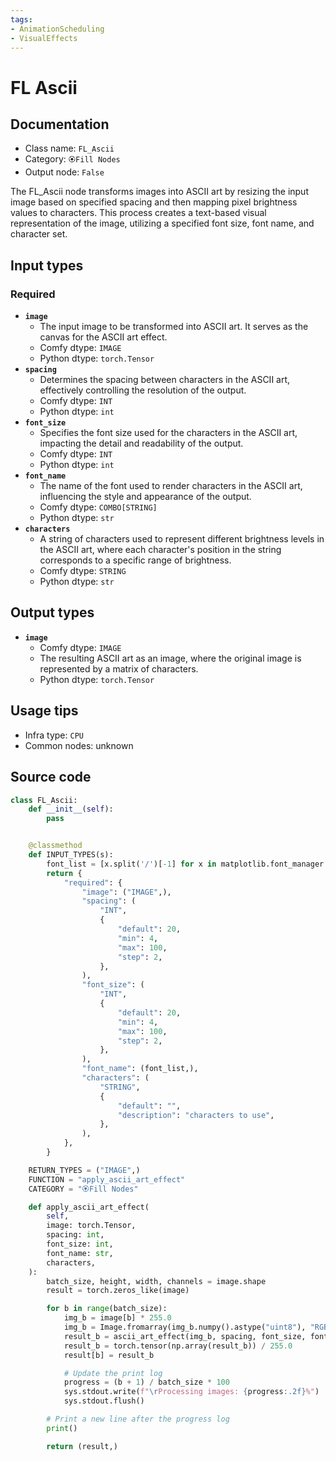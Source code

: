 ```yaml
---
tags:
- AnimationScheduling
- VisualEffects
---
```


# FL Ascii
## Documentation
- Class name: `FL_Ascii`
- Category: `🏵️Fill Nodes`
- Output node: `False`

The FL_Ascii node transforms images into ASCII art by resizing the input image based on specified spacing and then mapping pixel brightness values to characters. This process creates a text-based visual representation of the image, utilizing a specified font size, font name, and character set.
## Input types
### Required
- **`image`**
    - The input image to be transformed into ASCII art. It serves as the canvas for the ASCII art effect.
    - Comfy dtype: `IMAGE`
    - Python dtype: `torch.Tensor`
- **`spacing`**
    - Determines the spacing between characters in the ASCII art, effectively controlling the resolution of the output.
    - Comfy dtype: `INT`
    - Python dtype: `int`
- **`font_size`**
    - Specifies the font size used for the characters in the ASCII art, impacting the detail and readability of the output.
    - Comfy dtype: `INT`
    - Python dtype: `int`
- **`font_name`**
    - The name of the font used to render characters in the ASCII art, influencing the style and appearance of the output.
    - Comfy dtype: `COMBO[STRING]`
    - Python dtype: `str`
- **`characters`**
    - A string of characters used to represent different brightness levels in the ASCII art, where each character's position in the string corresponds to a specific range of brightness.
    - Comfy dtype: `STRING`
    - Python dtype: `str`
## Output types
- **`image`**
    - Comfy dtype: `IMAGE`
    - The resulting ASCII art as an image, where the original image is represented by a matrix of characters.
    - Python dtype: `torch.Tensor`
## Usage tips
- Infra type: `CPU`
- Common nodes: unknown


## Source code
```python
class FL_Ascii:
    def __init__(self):
        pass


    @classmethod
    def INPUT_TYPES(s):
        font_list = [x.split('/')[-1] for x in matplotlib.font_manager.findSystemFonts(fontpaths=None, fontext="ttf" )]
        return {
            "required": {
                "image": ("IMAGE",),
                "spacing": (
                    "INT",
                    {
                        "default": 20,
                        "min": 4,
                        "max": 100,
                        "step": 2,
                    },
                ),
                "font_size": (
                    "INT",
                    {
                        "default": 20,
                        "min": 4,
                        "max": 100,
                        "step": 2,
                    },
                ),
                "font_name": (font_list,),
                "characters": (
                    "STRING",
                    {
                        "default": "",
                        "description": "characters to use",
                    },
                ),
            },
        }

    RETURN_TYPES = ("IMAGE",)
    FUNCTION = "apply_ascii_art_effect"
    CATEGORY = "🏵️Fill Nodes"

    def apply_ascii_art_effect(
        self,
        image: torch.Tensor,
        spacing: int,
        font_size: int,
        font_name: str,
        characters,
    ):
        batch_size, height, width, channels = image.shape
        result = torch.zeros_like(image)

        for b in range(batch_size):
            img_b = image[b] * 255.0
            img_b = Image.fromarray(img_b.numpy().astype("uint8"), "RGB")
            result_b = ascii_art_effect(img_b, spacing, font_size, font_name, characters)
            result_b = torch.tensor(np.array(result_b)) / 255.0
            result[b] = result_b

            # Update the print log
            progress = (b + 1) / batch_size * 100
            sys.stdout.write(f"\rProcessing images: {progress:.2f}%")
            sys.stdout.flush()

        # Print a new line after the progress log
        print()

        return (result,)

```
